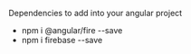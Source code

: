 Dependencies to add into your angular project
- npm i @angular/fire --save
- npm i firebase --save


